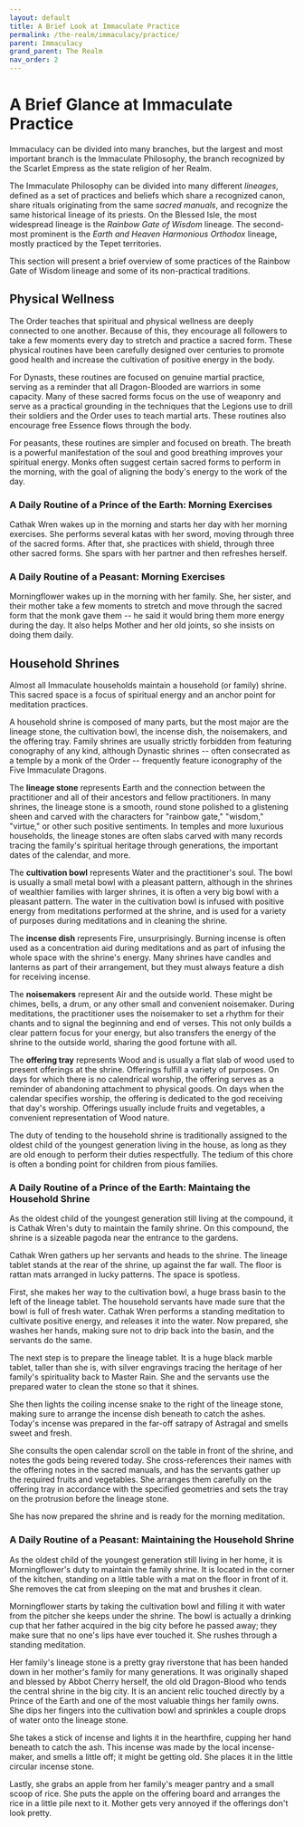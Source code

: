 ```yaml
---
layout: default
title: A Brief Look at Immaculate Practice
permalink: /the-realm/immaculacy/practice/
parent: Immaculacy
grand_parent: The Realm
nav_order: 2
---
```


# A Brief Glance at Immaculate Practice

Immaculacy can be divided into many branches, but the largest and most important
branch is the Immaculate Philosophy, the branch recognized by the Scarlet
Empress as the state religion of her Realm.

The Immaculate Philosophy can be divided into many different _lineages_, defined
as a set of practices and beliefs which share a recognized canon, share rituals
originating from the same _sacred manuals_, and recognize the same historical
lineage of its priests. On the Blessed Isle, the most widespread lineage is the
_Rainbow Gate of Wisdom_ lineage. The second-most prominent is the _Earth and_
_Heaven Harmonious Orthodox_ lineage, mostly practiced by the Tepet territories.

This section will present a brief overview of some practices of the Rainbow Gate
of Wisdom lineage and some of its non-practical traditions.

## Physical Wellness

The Order teaches that spiritual and physical wellness are deeply connected to
one another. Because of this, they encourage all followers to take a few
moments every day to stretch and practice a sacred form. These physical routines
have been carefully designed over centuries to promote good health and increase
the cultivation of positive energy in the body.

For Dynasts, these routines are focused on genuine martial practice, serving as
a reminder that all Dragon-Blooded are warriors in some capacity. Many of these
sacred forms focus on the use of weaponry and serve as a practical grounding in
the techniques that the Legions use to drill their soldiers and the Order uses
to teach martial arts. These routines also encourage free Essence flows through
the body.

For peasants, these routines are simpler and focused on breath. The breath is a
powerful manifestation of the soul and good breathing improves your spiritual
energy. Monks often suggest certain sacred forms to perform in the morning,
with the goal of aligning the body's energy to the work of the day.

### A Daily Routine of a Prince of the Earth: Morning Exercises

Cathak Wren wakes up in the morning and starts her day with her morning
exercises. She performs several katas with her sword, moving through three of
the sacred forms. After that, she practices with shield, through three other
sacred forms. She spars with her partner and then refreshes herself.

### A Daily Routine of a Peasant: Morning Exercises

Morningflower wakes up in the morning with her family. She, her sister, and
their mother take a few moments to stretch and move through the sacred form that
the monk gave them -- he said it would bring them more energy during the day.
It also helps Mother and her old joints, so she insists on doing them daily.

## Household Shrines

Almost all Immaculate households maintain a household (or family) shrine. This
sacred space is a focus of spiritual energy and an anchor point for meditation
practices.

A household shrine is composed of many parts, but the most major are the
lineage stone, the cultivation bowl, the incense dish, the noisemakers, and the
offering tray. Family shrines are usually strictly forbidden from featuring
conography of any kind, although Dynastic shrines -- often consecrated as a
temple by a monk of the Order -- frequently feature iconography of the Five
Immaculate Dragons.

The **lineage stone** represents Earth and the connection between the
practitioner and all of their ancestors and fellow practitioners. In many
shrines, the lineage stone is a smooth, round stone polished to a glistening
sheen and carved with the characters for "rainbow gate," "wisdom," "virtue," or
other such positive sentiments. In temples and more luxurious households, the
lineage stones are often slabs carved with many records tracing the family's
spiritual heritage through generations, the important dates of the calendar,
and more.

The **cultivation bowl** represents Water and the practitioner's soul. The bowl
is usually a small metal bowl with a pleasant pattern, although in the shrines
of wealthier families with larger shrines, it is often a very big bowl with a
pleasant pattern. The water in the cultivation bowl is infused with positive
energy from meditations performed at the shrine, and is used for a variety of
purposes during meditations and in cleaning the shrine.

The **incense dish** represents Fire, unsurprisingly. Burning incense is often
used as a concentration aid during meditations and as part of infusing the whole
space with the shrine's energy. Many shrines have candles and lanterns as part
of their arrangement, but they must always feature a dish for receiving incense.

The **noisemakers** represent Air and the outside world. These might be chimes,
bells, a drum, or any other small and convenient noisemaker. During meditations,
the practitioner uses the noisemaker to set a rhythm for their chants and to
signal the beginning and end of verses. This not only builds a clear pattern
focus for your energy, but also transfers the energy of the shrine to the
outside world, sharing the good fortune with all.

The **offering tray** represents Wood and is usually a flat slab of wood used
to present offerings at the shrine. Offerings fulfill a variety of purposes. On
days for which there is no calendrical worship, the offering serves as a
reminder of abandoning attachment to physical goods. On days when the calendar
specifies worship, the offering is dedicated to the god receiving that day's
worship. Offerings usually include fruits and vegetables, a convenient
representation of Wood nature.

The duty of tending to the household shrine is traditionally assigned to the
oldest child of the youngest generation living in the house, as long as they are
old enough to perform their duties respectfully. The tedium of this chore is
often a bonding point for children from pious families.

### A Daily Routine of a Prince of the Earth: Maintaing the Household Shrine

As the oldest child of the youngest generation still living at the compound, it
is Cathak Wren's duty to maintain the family shrine. On this compound, the
shrine is a sizeable pagoda near the entrance to the gardens.

Cathak Wren gathers up her servants and heads to the shrine. The lineage tablet
stands at the rear of the shrine, up against the far wall. The floor is rattan
mats arranged in lucky patterns. The space is spotless.

First, she makes her way to the cultivation bowl, a huge brass basin to the
left of the lineage tablet. The household servants have made sure that the bowl
is full of fresh water. Cathak Wren performs a standing meditation to cultivate
positive energy, and releases it into the water. Now prepared, she washes her
hands, making sure not to drip back into the basin, and the servants do the
same.

The next step is to prepare the lineage tablet. It is a huge black marble
tablet, taller than she is, with silver engravings tracing the heritage of her
family's spirituality back to Master Rain. She and the servants use the prepared
water to clean the stone so that it shines.

She then lights the coiling incense snake to the right of the lineage stone,
making sure to arrange the incense dish beneath to catch the ashes. Today's
incense was prepared in the far-off satrapy of Astragal and smells sweet and
fresh.

She consults the open calendar scroll on the table in front of the shrine, and
notes the gods being revered today. She cross-references their names with the
offering notes in the sacred manuals, and has the servants gather up the
required fruits and vegetables. She arranges them carefully on the offering tray
in accordance with the specified geometries and sets the tray on the protrusion
before the lineage stone.

She has now prepared the shrine and is ready for the morning meditation.

### A Daily Routine of a Peasant: Maintaining the Household Shrine

As the oldest child of the youngest generation still living in her home, it is
Morningflower's duty to maintain the family shrine. It is located in the corner
of the kitchen, standing on a little table with a mat on the floor in front of
it. She removes the cat from sleeping on the mat and brushes it clean.

Morningflower starts by taking the cultivation bowl and filling it with water
from the pitcher she keeps under the shrine. The bowl is actually a drinking
cup that her father acquired in the big city before he passed away; they make
sure that no one's lips have ever touched it. She rushes through a standing
meditation.

Her family's lineage stone is a pretty gray riverstone that has been handed down
in her mother's family for many generations. It was originally shaped and
blessed by Abbot Cherry herself, the old old Dragon-Blood who tends the central
shrine in the big city. It is an ancient relic touched directly by a Prince of
the Earth and one of the most valuable things her family owns. She dips her
fingers into the cultivation bowl and sprinkles a couple drops of water onto
the lineage stone.

She takes a stick of incense and lights it in the hearthfire, cupping her hand
beneath to catch the ash. This incense was made by the local incense-maker, and
smells a little off; it might be getting old. She places it in the little
circular incense stone.

Lastly, she grabs an apple from her family's meager pantry and a small scoop of
rice. She puts the apple on the offering board and arranges the rice in a little
pile next to it. Mother gets very annoyed if the offerings don't look pretty.
